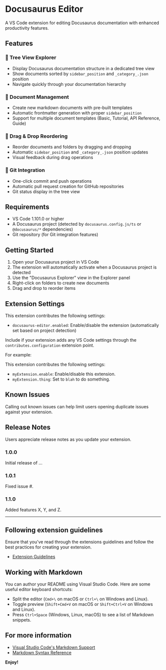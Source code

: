 # Docusaurus Editor

A VS Code extension for editing Docusaurus documentation with enhanced productivity features.

## Features

### 🌳 Tree View Explorer
- Display Docusaurus documentation structure in a dedicated tree view
- Show documents sorted by `sidebar_position` and `_category_.json` position
- Navigate quickly through your documentation hierarchy

### 📝 Document Management
- Create new markdown documents with pre-built templates
- Automatic frontmatter generation with proper `sidebar_position`
- Support for multiple document templates (Basic, Tutorial, API Reference, Guide)

### 🔄 Drag & Drop Reordering
- Reorder documents and folders by dragging and dropping
- Automatic `sidebar_position` and `_category_.json` position updates
- Visual feedback during drag operations

### 🔗 Git Integration
- One-click commit and push operations
- Automatic pull request creation for GitHub repositories
- Git status display in the tree view

## Requirements

- VS Code 1.101.0 or higher
- A Docusaurus project (detected by `docusaurus.config.js/ts` or `@docusaurus/*` dependencies)
- Git repository (for Git integration features)

## Getting Started

1. Open your Docusaurus project in VS Code
2. The extension will automatically activate when a Docusaurus project is detected
3. Use the "Docusaurus Explorer" view in the Explorer panel
4. Right-click on folders to create new documents
5. Drag and drop to reorder items

## Extension Settings

This extension contributes the following settings:

* `docusaurus-editor.enabled`: Enable/disable the extension (automatically set based on project detection)

Include if your extension adds any VS Code settings through the `contributes.configuration` extension point.

For example:

This extension contributes the following settings:

* `myExtension.enable`: Enable/disable this extension.
* `myExtension.thing`: Set to `blah` to do something.

## Known Issues

Calling out known issues can help limit users opening duplicate issues against your extension.

## Release Notes

Users appreciate release notes as you update your extension.

### 1.0.0

Initial release of ...

### 1.0.1

Fixed issue #.

### 1.1.0

Added features X, Y, and Z.

---

## Following extension guidelines

Ensure that you've read through the extensions guidelines and follow the best practices for creating your extension.

* [Extension Guidelines](https://code.visualstudio.com/api/references/extension-guidelines)

## Working with Markdown

You can author your README using Visual Studio Code. Here are some useful editor keyboard shortcuts:

* Split the editor (`Cmd+\` on macOS or `Ctrl+\` on Windows and Linux).
* Toggle preview (`Shift+Cmd+V` on macOS or `Shift+Ctrl+V` on Windows and Linux).
* Press `Ctrl+Space` (Windows, Linux, macOS) to see a list of Markdown snippets.

## For more information

* [Visual Studio Code's Markdown Support](http://code.visualstudio.com/docs/languages/markdown)
* [Markdown Syntax Reference](https://help.github.com/articles/markdown-basics/)

**Enjoy!**

